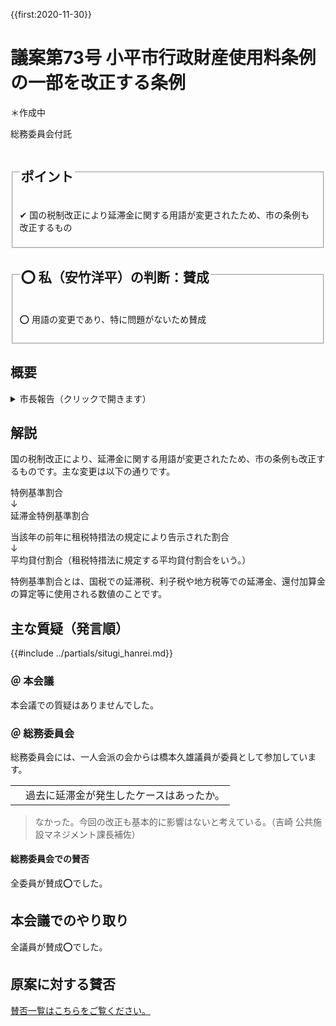 {{first:2020-11-30}}

# 議案第73号 小平市行政財産使用料条例の一部を改正する条例

＊作成中

<i class="fa fa-gavel" aria-hidden="true"></i> 総務委員会付託

<fieldset class="point">
  <legend>
    <h2 class="point"> ポイント </h2>
  </legend>
  <p class="point">✔ 国の税制改正により延滞金に関する用語が変更されたため、市の条例も改正するもの</p>
</fieldset>

<fieldset class="sanpi">
  <legend>
    <h2 class="sanpi">⭕️ 私（安竹洋平）の判断：賛成 </h2>
  </legend>
  <p class="sanpi OK">⭕️ 用語の変更であり、特に問題がないため賛成</p>
</fieldset>

## 概要

<details>
<summary>市長報告（クリックで開きます）</summary>

> 本案は、本年度の税制改正により延滞金に関する用語が変更されたことに伴い、行政財産使用料の延滞金に関する規定を改正するものです。
> 
> 改正の内容ですが、特例基準割合という用語を、延滞金特例基準割合に改めるとともに、これまで租税特別措置法の規定により告示された割合としていたものを、平均貸付割合に改めるほか、文言の整理を行うものです。
>
> 施行期日につきましては、来年1月1日を予定いたしております。

</details>

## 解説

国の税制改正により、延滞金に関する用語が変更されたため、市の条例も改正するものです。主な変更は以下の通りです。

特例基準割合  
↓  
延滞金特例基準割合

当該年の前年に租税特措法の規定により告示された割合  
↓  
平均貸付割合（租税特措法に規定する平均貸付割合をいう。）

特例基準割合とは、国税での延滞税、利子税や地方税等での延滞金、還付加算金の算定等に使用される数値のことです。


## 主な質疑（発言順）
{{#include ../partials/situgi_hanrei.md}}

### ＠ 本会議
本会議での質疑はありませんでした。

### ＠ 総務委員会
総務委員会には、一人会派の会からは橋本久雄議員が委員として参加しています。

<table class="qanda"><tr><td><i class="fa fa-question-circle-o" aria-label="その他 議員による質問"></i></td><td>
過去に延滞金が発生したケースはあったか。
</td></tr></table>

> なかった。今回の改正も基本的に影響はないと考えている。（吉崎 公共施設マネジメント課長補佐）

#### 総務委員会での賛否

全委員が賛成⭕️でした。

## 本会議でのやり取り
全議員が賛成⭕️でした。

## 原案に対する賛否
[賛否一覧はこちらをご覧ください。](./index.md#賛否)